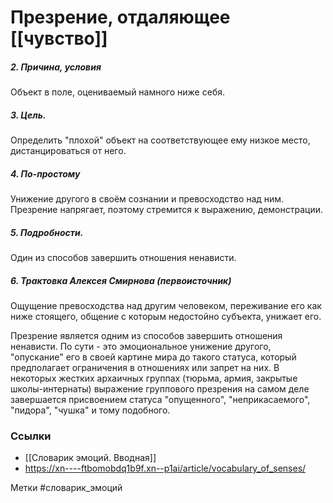 #  Презрение, отдаляющее [[чувство]]

##### 2. Причина, условия
Объект в поле, оцениваемый намного ниже себя.

##### 3. Цель.
Определить "плохой" объект на соответствующее ему низкое место, дистанцироваться от него.

##### 4. По-простому
Унижение другого в своём сознании и превосходство над ним. 
Презрение напрягает, поэтому стремится к выражению, демонстрации.

##### 5. Подробности.
Один из способов завершить отношения ненависти.

##### 6. Трактовка Алексея Смирнова (первоисточник)
Ощущение превосходства над другим человеком, переживание его как ниже стоящего, общение с которым недостойно субъекта, унижает его. 

Презрение является одним из способов завершить отношения ненависти. 
По сути - это эмоциональное унижение другого, "опускание" его в своей картине мира до такого статуса, который предполагает ограничения в отношениях или запрет на них. 
В некоторых жестких архаичных группах (тюрьма, армия, закрытые школы-интернаты) выражение группового презрения на самом деле завершается присвоением статуса "опущенного", "неприкасаемого", "пидора", "чушка" и тому подобного.


### Ссылки

- [[Словарик эмоций. Вводная]]
- https://xn----ftbomobdq1b9f.xn--p1ai/article/vocabulary_of_senses/

Метки #словарик_эмоций 




